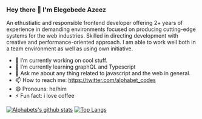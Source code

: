    ### Hey there 👋 I'm Elegebede Azeez
An ethustiatic and responsible frontend developer offering 2+ years of experience in demanding environments focused on producing cutting-edge systems for the web industries. Skilled in directing development with creative and performance-oriented approach. I am able to work well both in a team environment as well as using own initiative.

- 🔭 I’m currently working on cool stuff.
- 🌱 I’m currently learning graphQL and Typescript
- 💬 Ask me about any thing related to javascript and the web in general.
- 📫 How to reach me: https://twitter.com/alphabet_codes
- 😄 Pronouns: he/him
- ⚡ Fun fact: i love coffee



[![Alphabets's github stats](https://github-readme-stats.vercel.app/api?username=alphabet-codes&show_icons=true)](https://github.com/alphabet-codes/github-readme-stats)                                                                                        [![Top Langs](https://github-readme-stats.vercel.app/api/top-langs/?username=alphabet-codes&layout=compact)](https://github.com/alphabet-codes/github-readme-stats)
